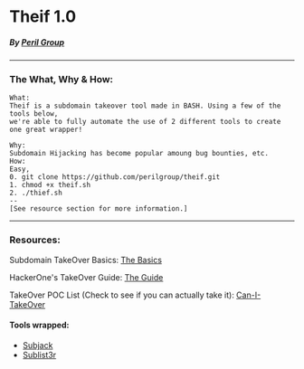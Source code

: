 # Theif 1.0 
##### By [Peril Group](https://twitter.com/perilgroup)
---------------
### The What, Why & How:
```
What: 
Theif is a subdomain takeover tool made in BASH. Using a few of the tools below, 
we're able to fully automate the use of 2 different tools to create one great wrapper!

Why: 
Subdomain Hijacking has become popular amoung bug bounties, etc.
How: 
Easy, 
0. git clone https://github.com/perilgroup/theif.git
1. chmod +x theif.sh
2. ./thief.sh
--
[See resource section for more information.]
```
-----------
### Resources:
Subdomain TakeOver Basics: [The Basics](https://0xpatrik.com/subdomain-takeover-basics/)

HackerOne's TakeOver Guide:
[The Guide](https://www.hackerone.com/blog/Guide-Subdomain-Takeovers)

TakeOver POC List (Check to see if you can actually take it):
[Can-I-TakeOver](https://github.com/EdOverflow/can-i-take-over-xyz)

#### Tools wrapped:
* [Subjack](https://github.com/haccer/subjack)
* [Sublist3r](https://github.com/aboul3la/Sublist3r/)
